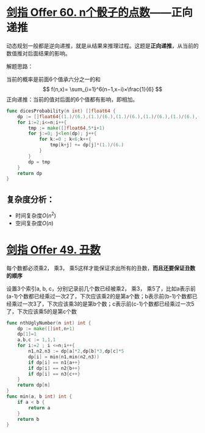 # [剑指 Offer 60. n个骰子的点数](https://leetcode-cn.com/problems/nge-tou-zi-de-dian-shu-lcof/)——正向递推

动态规划一般都是逆向递推，就是从结果来推理过程。这题是**正向递推**，从当前的数值推对后面结果的影响。

解题思路：

当前的概率是前面6个值承六分之一的和
$$
f(n,x)= \sum_{i=1}^6(n−1,x−i)×\frac{1}{6}
$$
正向递推：当前的值对后面的6个值都有影响，即相加。

```go
func dicesProbability(n int) []float64 {
    dp := []float64{(1.)/(6.),(1.)/(6.),(1.)/(6.),(1.)/(6.),(1.)/(6.),(1.)/(6.)}
    for i:=2;i<=n;i++{
        tmp := make([]float64,5*i+1)
        for j:=0; j<len(dp); j++{
            for k:=0 ; k<6;k++{
                tmp[k+j] += dp[j]*(1.)/(6.)
            }
        }
        dp = tmp
    }
    return dp
}
```

## 复杂度分析：

-  时间复杂度$O(n^2)$
- 空间复杂度$O(n)$

# [剑指 Offer 49. 丑数](https://leetcode-cn.com/problems/chou-shu-lcof/)

每个数都必须乘2， 乘3， 乘5这样才能保证求出所有的丑数，**而且还要保证丑数的顺序**

设置3个索引a, b, c，分别记录前几个数已经被乘2， 乘3， 乘5了，比如a表示前(a-1)个数都已经乘过一次2了，下次应该乘2的是第a个数；b表示前(b-1)个数都已经乘过一次3了，下次应该乘3的是第b个数；c表示前(c-1)个数都已经乘过一次5了，下次应该乘5的是第c个数

```go
func nthUglyNumber(n int) int {
    dp := make([]int,n+1)
    dp[1]=1
    a,b,c := 1,1,1
    for i:=2 ; i <=n;i++{
        n1,n2,n3 := dp[a]*2,dp[b]*3,dp[c]*5
        dp[i] = min(n1,min(n2,n3))
        if dp[i] == n1{a++}
        if dp[i] == n2{b++}
        if dp[i] == n3{c++}
    }
    return dp[n]
}
func min(a, b int) int {
    if a < b {
        return a
    }
    return b
}
```

